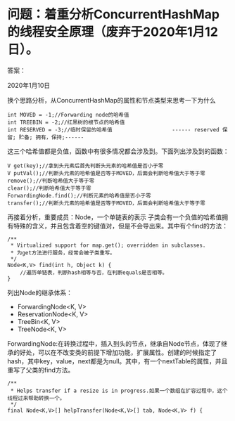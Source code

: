 # 问题：着重分析ConcurrentHashMap的线程安全原理（废弃于2020年1月12日）。
答案：

2020年1月10日

换个思路分析，从ConcurrentHashMap的属性和节点类型来思考一下为什么
	
	int MOVED = -1;//Forwarding node的哈希值
	int TREEBIN = -2;//红黑树的根节点的哈希值
	int RESERVED = -3;//临时保留的哈希值                   ------ reserved 保留; 贮备; 拥有，保持;------

这三个哈希值都是负值，函数中有很多情况都会涉及到。下面列出涉及到的函数：

	V get(key);//拿到头元素后首先判断头元素的哈希值是否小于零
	V putVal();//判断头元素的哈希值是否等于MOVED，后面会判断哈希值大于等于零
	remove();//判断哈希值大于等于零
	clear();//判断哈希值大于等于零
	ForwardingNode.find();//判断元素的哈希值是否小于零
	transfer();//判断头元素的哈希值是否等于MOVED，后面会判断哈希值大于等于零

再接着分析，重要成员：Node，一个单链表的表示
子类会有一个负值的哈希值拥有特殊的含义，并且包含着空的键值对，但是不会导出来。其中有个find的方法：
	
	/**
     * Virtualized support for map.get(); overridden in subclasses.
     * 为get方法进行服务，经常会被子类重写。
     */
    Node<K,V> find(int h, Object k) {
        //遍历单链表，判断hash相等与否，在判断equals是否相等。
    }

列出Node的继承体系：

* ForwardingNode<K, V>
* ReservationNode<K, V>
* TreeBin<K, V>
* TreeNode<K, V>

ForwardingNode:在转换过程中，插入到头的节点，继承自Node节点，体现了继承的好处，可以在不改变类的前提下增加功能，扩展属性。创建的时候指定了hash，其中key，value，next都是为null。其中，有一个nextTable的属性，并且重写了父类的find方法。





	/**
     * Helps transfer if a resize is in progress.如果一个数组在扩容过程中，这个线程过来帮助转换一个。
     */
    final Node<K,V>[] helpTransfer(Node<K,V>[] tab, Node<K,V> f) {














